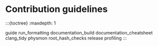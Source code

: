 # Contribution guidelines

:::{toctree}
:maxdepth: 1

guide
run_formatting
documentation_build
documentation_cheatsheet
clang_tidy
physmon
root_hash_checks
release
profiling
:::
